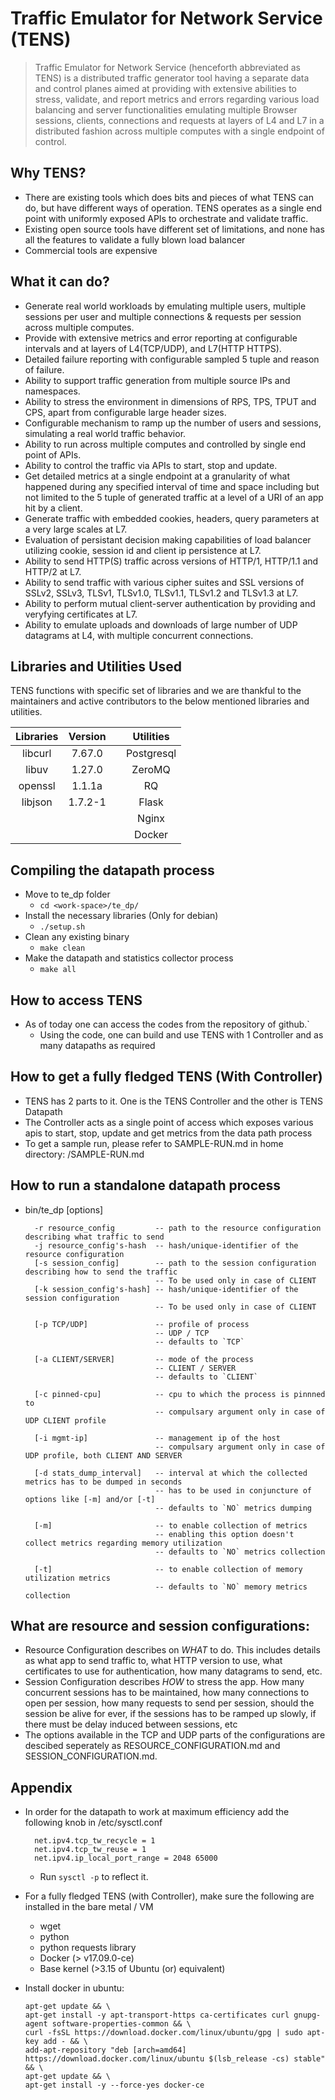 # Traffic Emulator for Network Service (TENS)

> Traffic Emulator for Network Service (henceforth abbreviated as TENS) is a distributed traffic generator tool having a separate data and control planes aimed at providing with extensive abilities to stress, validate, and report metrics and errors regarding various load balancing and server functionalities emulating multiple Browser sessions, clients, connections and requests at layers of L4 and L7 in a distributed fashion across multiple computes with a single endpoint of control.

## Why TENS?
* There are existing tools which does bits and pieces of what TENS can do, but have different ways of operation. TENS operates as a single end point with uniformly exposed APIs to orchestrate and validate traffic.
* Existing open source tools have different set of limitations, and none has all the features to validate a fully blown load balancer
* Commercial tools are expensive

## What it can do?
* Generate real world workloads by emulating multiple users, multiple sessions per user and multiple connections & requests per session across multiple computes.
* Provide with extensive metrics and error reporting at configurable intervals and at layers of L4(TCP/UDP), and L7(HTTP HTTPS).
* Detailed failure reporting with configurable sampled 5 tuple and reason of failure.
* Ability to support traffic generation from multiple source IPs and namespaces.
* Ability to stress the environment in dimensions of RPS, TPS, TPUT and CPS, apart from configurable large header sizes.
* Configurable mechanism to ramp up the number of users and sessions, simulating a real world traffic behavior.
* Ability to run across multiple computes and controlled by single end point of APIs.
* Ability to control the traffic via APIs to start, stop and update.
* Get detailed metrics at a single endpoint at a granularity of what happened during any specified interval of time and space including but not limited to the 5 tuple of generated traffic at a level of a URI of an app hit by a client.
* Generate traffic with embedded cookies, headers, query parameters at a very large scales at L7.
* Evaluation of persistant decision making capabilities of load balancer utilizing cookie, session id and client ip persistence at L7.
* Ability to send HTTP(S) traffic across versions of HTTP/1, HTTP/1.1 and HTTP/2 at L7.
* Ability to send traffic with various cipher suites and SSL versions of SSLv2, SSLv3, TLSv1, TLSv1.0, TLSv1.1, TLSv1.2 and TLSv1.3 at L7.
* Ability to perform mutual client-server authentication by providing and veryfying certificates at L7.
* Ability to emulate uploads and downloads of large number of UDP datagrams at L4, with multiple concurrent connections.

## Libraries and Utilities Used
TENS functions with specific set of libraries and we are thankful to the maintainers and active contributors to the below mentioned libraries and utilities.

|   Libraries   |   Version  |       | Utilities  |
| :-----------: | :--------: | :---: | :--------: |
|   libcurl     |   7.67.0   |       | Postgresql |
|    libuv      |   1.27.0   |       |   ZeroMQ   |
|   openssl     |   1.1.1a   |       |     RQ     |
|   libjson     |   1.7.2-1  |       |   Flask    |
|               |            |       |    Nginx   |
|               |            |       |   Docker   |
## Compiling the datapath process
* Move to te_dp folder
	* `cd <work-space>/te_dp/`
* Install the necessary libraries (Only for debian)
	* `./setup.sh`
* Clean any existing binary
	* `make clean`
* Make the datapath and statistics collector process
	* `make all`

## How to access TENS
* As of today one can access the codes from the repository of github.`
	* Using the code, one can build and use TENS with 1 Controller and as many datapaths as required

## How to get a fully fledged TENS (With Controller)
* TENS has 2 parts to it. One is the TENS Controller and the other is TENS Datapath
* The Controller acts as a single point of access which exposes various apis to start, stop, update and get metrics from the data path process
* To get a sample run, please refer to SAMPLE-RUN.md in home directory:
       <work-space>/SAMPLE-RUN.md

## How to run a standalone datapath process
* bin/te_dp [options]

        -r resource_config         -- path to the resource configuration describing what traffic to send
        -j resource_config's-hash  -- hash/unique-identifier of the resource configuration
        [-s session_config]        -- path to the session configuration describing how to send the traffic
                                   -- To be used only in case of CLIENT
        [-k session_config's-hash] -- hash/unique-identifier of the session configuration
                                   -- To be used only in case of CLIENT

        [-p TCP/UDP]               -- profile of process
                                   -- UDP / TCP
                                   -- defaults to `TCP`

        [-a CLIENT/SERVER]         -- mode of the process
                                   -- CLIENT / SERVER
                                   -- defaults to `CLIENT`

        [-c pinned-cpu]            -- cpu to which the process is pinnned to
                                   -- compulsary argument only in case of UDP CLIENT profile

        [-i mgmt-ip]               -- management ip of the host
                                   -- compulsary argument only in case of UDP profile, both CLIENT AND SERVER

        [-d stats_dump_interval]   -- interval at which the collected metrics has to be dumped in seconds
                                   -- has to be used in conjuncture of options like [-m] and/or [-t]
                                   -- defaults to `NO` metrics dumping

        [-m]                       -- to enable collection of metrics
                                   -- enabling this option doesn't collect metrics regarding memory utilization
                                   -- defaults to `NO` metrics collection

        [-t]                       -- to enable collection of memory utilization metrics
                                   -- defaults to `NO` memory metrics collection

## What are resource and session configurations:
* Resource Configuration describes on *WHAT* to do. This includes details as what app to send traffic to, what HTTP version to use, what certificates to use for authentication, how many datagrams to send, etc.
* Session Configuration describes *HOW* to stress the app. How many concurrent sessions has to be maintained, how many connections to open per session, how many requests to send per session, should the session be alive for ever, if the sessions has to be ramped up slowly, if there must be delay induced between sessions, etc
* The options available in the TCP and UDP parts of the configurations are descibed seperately as RESOURCE_CONFIGURATION.md and SESSION_CONFIGURATION.md.


## Appendix
* In order for the datapath to work at maximum efficiency add the following knob in /etc/sysctl.conf
  ```
    net.ipv4.tcp_tw_recycle = 1
    net.ipv4.tcp_tw_reuse = 1
    net.ipv4.ip_local_port_range = 2048 65000
  ```
  * Run `sysctl -p` to reflect it.

* For a fully fledged TENS (with Controller), make sure the following are installed in the bare metal / VM
  * wget
  * python
  * python requests library
  * Docker (> v17.09.0-ce)
  * Base kernel (>3.15 of Ubuntu (or) equivalent)

* Install docker in ubuntu:
  ```
  apt-get update && \
  apt-get install -y apt-transport-https ca-certificates curl gnupg-agent software-properties-common && \
  curl -fsSL https://download.docker.com/linux/ubuntu/gpg | sudo apt-key add - && \
  add-apt-repository "deb [arch=amd64] https://download.docker.com/linux/ubuntu $(lsb_release -cs) stable" && \
  apt-get update && \
  apt-get install -y --force-yes docker-ce
  ```
